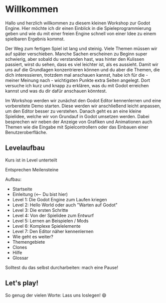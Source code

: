 # Willkommen

Hallo und herzlich willkommen zu diesem kleinen Workshop zur Godot Engine. Hier möchte ich dir einen Einblick in die Spieleprogrammierung geben und wie du mit einer freien Engine schnell von einer Idee zu einem spielbaren Ergebnis kommst.

Der Weg zum fertigen Spiel ist lang und steinig. Viele Themen müssen wir auf später verschieben. Manche Sachen erscheinen zu Beginn super schwierig, aber sobald du verstanden hast, was hinter den Kulissen passiert, wirst du sehen, dass es viel leichter ist, als es aussieht. Damit wir uns auf die Grundlagen konzentrieren können und du aber die Themen, die dich interessieren, trotzdem mal anschauen kannst, habe ich für die - meiner Meinung nach - wichtigsten Punkte extra Seiten angelegt. Dort versuche ich kurz und knapp zu erklären, was du mit Godot erreichen kannst und was du dir dafür anschauen könntest.

Im Workshop werden wir zunächst den Godot Editor kennenlernen und eine vorbereitete Demo starten. Diese werden wir anschließend leicht anpassen, um den Editor besser zu verstehen. Danach geht es an eine kleine Spielidee, welche wir von Grundauf in Godot umsetzen werden. Dabei besprechen wir neben der Anzeige von Grafiken und Animationen auch Themen wie die Eingabe mit Spielcontrollern oder das Einbauen einer Benutzeroberfläche.

## Levelaufbau

Kurs ist in Level unterteilt

Entsprechen Meilensteine

Aufbau:

- Startseite
- Einleitung (<-- Du bist hier)
- Level 1: Die Godot Engine zum Laufen kriegen
- Level 2: Hello World oder auch "Warten auf Godot"
- Level 3: Die ersten Schritte
- Level 4: Von der Spielidee zum Entwurf
- Level 5: Lernen an Beispielen / Mods
- Level 6: Komplexe Spielelemente
- Level 7: Den Editor näher kennenlernen
- Wie geht es weiter?
- Themengebiete
- Clones
- Hilfe
- Glossar

Solltest du das selbst durcharbeiten: mach eine Pause!

## Let's play!

So genug der vielen Worte: Lass uns loslegen! :smile: